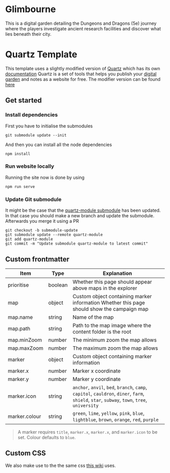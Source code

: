 # Glimbourne

This is a digital garden detailing the Dungeons and Dragons (5e) journey where the players investigate ancient research facilities and discover what lies beneath their city.

# Quartz Template

This template uses a slightly modified version of [Quartz](https://github.com/jackyzha0/quartz) which has its own [documentation](https://quartz.jzhao.xyz/)
Quartz is a set of tools that helps you publish your [digital garden](https://jzhao.xyz/posts/networked-thought) and notes as a website for free.
The modifier version can be found [here](https://github.com/Requiae/quartz-module)

## Get started

### Install dependencies

First you have to initialise the submodules

```
git submodule update --init
```

And then you can install all the node dependencies

```
npm install
```

### Run website locally

Running the site now is done by using

```
npm run serve
```

### Update Git submodule

It might be the case that the [quartz-module submodule](https://github.com/Requiae/quartz-module) has been updated. In that case you should make a new branch and update the submodule.
Afterwards you merge it using a PR

```
git checkout -b submodule-update
git submodule update --remote quartz-module
git add quartz-module
git commit -m "Update submodule quartz-module to latest commit"
```

## Custom frontmatter

| Item          | Type    | Explanation                                                                                                                                  |
| ------------- | ------- | -------------------------------------------------------------------------------------------------------------------------------------------- |
| prioritise    | boolean | Whether this page should appear above maps in the explorer                                                                                   |
| map           | object  | Custom object containing marker information Whether this page should show the campaign map                                                   |
| map.name      | string  | Name of the map                                                                                                                              |
| map.path      | string  | Path to the map image where the content folder is the root                                                                                   |
| map.minZoom   | number  | The minimum zoom the map allows                                                                                                              |
| map.maxZoom   | number  | The maximum zoom the map allows                                                                                                              |
| marker        | object  | Custom object containing marker information                                                                                                  |
| marker.x      | number  | Marker x coordinate                                                                                                                          |
| marker.y      | number  | Marker y coordinate                                                                                                                          |
| marker.icon   | string  | `anchor`, `anvil`, `bed`, `branch`, `camp`, `capitol`, `cauldron`, `diner`, `farm`, `shield`, `star`, `subway`, `town`, `tree`, `university` |
| marker.colour | string  | `green`, `lime`, `yellow`, `pink`, `blue`, `lightblue`, `brown`, `orange`, `red`, `purple`                                                   |

> A marker requires `title`, `marker.x`, `marker.x`, and `marker.icon` to be set. Colour defaults to `blue`.

## Custom CSS

We also make use to the the same css [this wiki](https://morrowind-modding.github.io/contributing/custom-formatting-features) uses.
